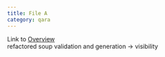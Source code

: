 ```yaml
---
title: File A
category: qara
---
```

Link to [Overview](../overview)  
refactored soup validation and generation -> visibility

